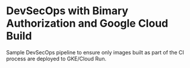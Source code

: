 # DevSecOps with Bimary Authorization and Google Cloud Build

Sample DevSecOps pipeline to ensure only images built as part of the CI process are deployed to GKE/Cloud Run.